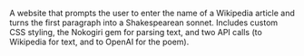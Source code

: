 A website that prompts the user to enter the name of a Wikipedia article and turns the first paragraph into a Shakespearean sonnet.
Includes custom CSS styling, the Nokogiri gem for parsing text, and two API calls (to Wikipedia for text, and to OpenAI for the poem).
